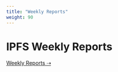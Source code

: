 ```yaml
---
title: "Weekly Reports"
weight: 90
---
```


# IPFS Weekly Reports

[Weekly Reports ⇢](https://github.com/probe-lab/network-measurements/tree/main/reports)